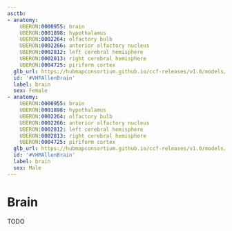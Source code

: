 ```yaml
---
asctb:
- anatomy:
    UBERON:0000955: brain
    UBERON:0001898: hypothalamus
    UBERON:0002264: olfactory bulb
    UBERON:0002266: anterior olfactory nucleus
    UBERON:0002812: left cerebral hemisphere
    UBERON:0002813: right cerebral hemisphere
    UBERON:0004725: piriform cortex
  glb_url: https://hubmapconsortium.github.io/ccf-releases/v1.0/models/Allen_F_Brain.glb
  id: '#VHFAllenBrain'
  label: brain
  sex: Female
- anatomy:
    UBERON:0000955: brain
    UBERON:0001898: hypothalamus
    UBERON:0002264: olfactory bulb
    UBERON:0002266: anterior olfactory nucleus
    UBERON:0002812: left cerebral hemisphere
    UBERON:0002813: right cerebral hemisphere
    UBERON:0004725: piriform cortex
  glb_url: https://hubmapconsortium.github.io/ccf-releases/v1.0/models/Allen_M_Brain.glb
  id: '#VHMAllenBrain'
  label: brain
  sex: Male
---
```


# Brain

TODO